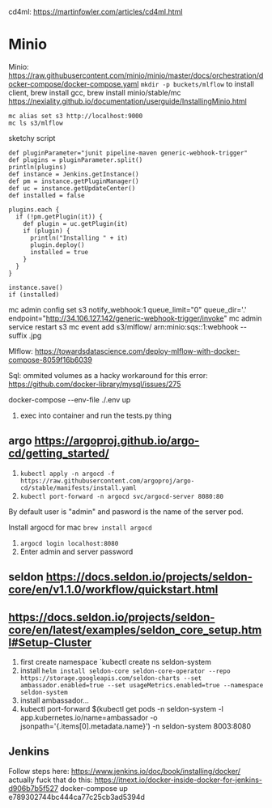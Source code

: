 cd4ml: https://martinfowler.com/articles/cd4ml.html

# Minio
Minio: https://raw.githubusercontent.com/minio/minio/master/docs/orchestration/docker-compose/docker-compose.yaml
`mkdir -p buckets/mlflow`
to install client, brew install gcc, brew install minio/stable/mc
https://nexiality.github.io/documentation/userguide/InstallingMinio.html
```
mc alias set s3 http://localhost:9000
mc ls s3/mlflow
```
sketchy script
```
def pluginParameter="junit pipeline-maven generic-webhook-trigger"
def plugins = pluginParameter.split()
println(plugins)
def instance = Jenkins.getInstance()
def pm = instance.getPluginManager()
def uc = instance.getUpdateCenter()
def installed = false

plugins.each {
  if (!pm.getPlugin(it)) {
    def plugin = uc.getPlugin(it)
    if (plugin) {
      println("Installing " + it)
      plugin.deploy()
      installed = true
    }
  }
}

instance.save()
if (installed)
```
mc admin config set s3 notify_webhook:1 queue_limit="0" queue_dir='.' endpoint="http://34.106.127.142/generic-webhook-trigger/invoke"
mc admin service restart s3
mc event add s3/mlflow/ arn:minio:sqs::1:webhook --suffix .jpg




Mlflow: https://towardsdatascience.com/deploy-mlflow-with-docker-compose-8059f16b6039

Sql: ommited volumes as a hacky workaround for this error: https://github.com/docker-library/mysql/issues/275

docker-compose --env-file ./.env up

1. exec into container and run the tests.py thing

## argo https://argoproj.github.io/argo-cd/getting_started/

1. `kubectl apply -n argocd -f https://raw.githubusercontent.com/argoproj/argo-cd/stable/manifests/install.yaml`
2. `kubectl port-forward -n argocd svc/argocd-server 8080:80`

By default user is "admin" and pasword is the name of the server pod.

Install argocd for mac `brew install argocd`
1. `argocd login localhost:8080`
2. Enter admin and server password

## seldon https://docs.seldon.io/projects/seldon-core/en/v1.1.0/workflow/quickstart.html
## https://docs.seldon.io/projects/seldon-core/en/latest/examples/seldon_core_setup.html#Setup-Cluster
1. first create namespace `kubectl create ns seldon-system
2. install `helm install seldon-core seldon-core-operator --repo https://storage.googleapis.com/seldon-charts --set ambassador.enabled=true --set usageMetrics.enabled=true --namespace seldon-system`
3. install ambassador...
4. kubectl port-forward $(kubectl get pods -n seldon-system -l app.kubernetes.io/name=ambassador -o jsonpath='{.items[0].metadata.name}') -n seldon-system 8003:8080

## Jenkins
Follow steps here: https://www.jenkins.io/doc/book/installing/docker/
actually fuck that do this:
https://itnext.io/docker-inside-docker-for-jenkins-d906b7b5f527
docker-compose up
e789302744bc444ca77c25cb3ad5394d